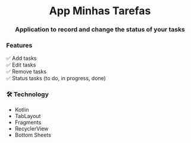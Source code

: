<h1 align="center">App Minhas Tarefas</h1>

<h3 align="center">Application to record and change the status of your tasks</h3>

### Features

✅ Add tasks <br>
✅ Edit tasks <br>
✅ Remove tasks <br>
✅ Status tasks (to do, in progress, done) 

### 🛠 Technology
- Kotlin
- TabLayout
- Fragments
- RecyclerView
- Bottom Sheets

